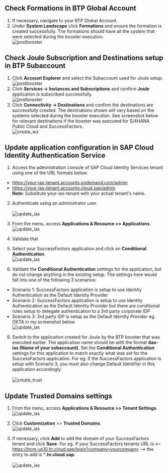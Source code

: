 ## Check Formations in BTP Global Account
1. If necessary, navigate to your BTP Global Account.
2. Under **System Landscape** click **Formations** and ensure the formation is created successfully.  The formations should have all the system that were selected during the booster execution.</br> 
![postbooster](1.jpg)

## Check Joule Subscription and Destinations setup in BTP Subaccount
1. Click **Account Explorer** and select the Subaccount used for Joule setup.</br>
 ![postbooster](3.jpg)
2. Click **Services -> Instances and Subscriptions** and confirm **Joule** application is subscribed successfully.</br>
  ![postbooster](4.jpg)
3. Click **Connectivity -> Destinations** and confirm the destinations are successfully created.  The destinations shown will vary based on the systems selected during the booster execution.  See screenshot below for relevant destinations if the booster was executed for S/4HANA Public Cloud and SuccessFactors.</br>
![create_wz](2.jpg)  

## **Update application configuration in SAP Cloud Identity Authentication Service**
1. Access the administration console of SAP Cloud Identity Services tenant using one of the URL formats below:
  * https://your-ias-tenant.accounts.ondemand.com/admin
  * https://your-ias-tenant.accounts.cloud.sap/admin              
**Note**: Substitute your-ias-tenant with your actual tenant's name.

2. Authenticate using an administrator user.</br>              
![update_ias](7.jpg)

3. From the menu, access **Applications & Resource >> Applications**.</br>
![update_ias](8.jpg)

4. Validate that 
4. Select your SuccessFactors application and click on **Conditional Authentication**.</br>
![update_ias](9.jpg)

5. Validate the **Conditional Authentication** settings for the application, but do not change anything in the existing setup.  The settings here would fall into one of the following 3 scenarios:
 * Scenario 1: SuccessFactors application is setup to use Identity Authentication as the Default Identity Provider
 * Scenario 2: SuccessFactors application is setup to use Identity Authentication as the Default Identity Provider but there are conditional rules setup to delegate   authentication to a 3rd party corporate IDP
 * Scenario 3: 3rd party IDP is setup as the Default Identity Provider eg. OKTA in my screenshot below.</br>
![update_ias](9-1.jpg)

6. Switch to the application created for Joule by the BTP booster that was executed earlier.  The application name should be with the format **das-ias (Name of your subaccount)**. Set the **Conditional Authentication** settings for this application to match exactly what was set for the SuccessFactors application.  For eg. if the SuccessFactors application is setup with Scenario 3, you must also change Default Identifier in this application accordingly.</br>               
![create_trust](image.png)

## **Update Trusted Domains settings**


1. From the menu, access **Applications & Resource >> Tenant Settings**.</br>
![update_ias](11-1.jpg)

2. Click **Customization** >> **Trusted Domains**.</br>
![update_ias](12.jpg)

3. If necessary, click **Add** to add the domain of your SuccessFactors tenant and click **Save**.  For eg. if your SuccessFactors tenants URL is <--https://hcm-us10.hr.cloud.sap/login?company=yourcompany --> the entry to add is ***.hr.cloud.sap**.</br>        
![update_ias](13.jpg)


